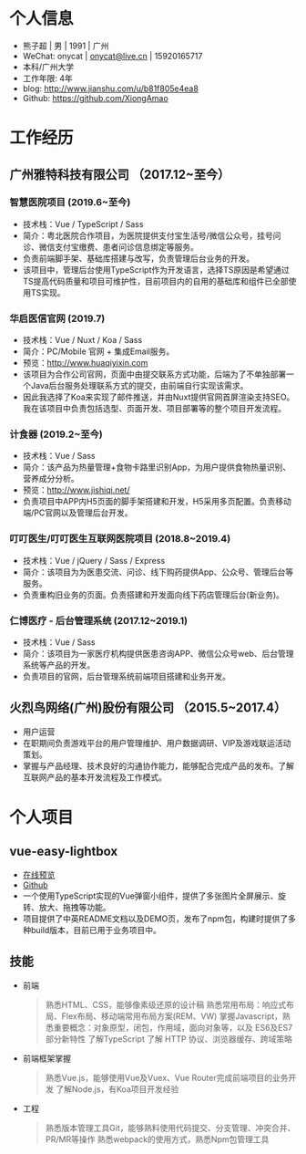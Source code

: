 
# 个人信息

- 熊子超 | 男 | 1991 | 广州
- WeChat: onycat | onycat@live.cn | 15920165717
- 本科/广州大学
- 工作年限: 4年
- blog: http://www.jianshu.com/u/b81f805e4ea8
- Github: https://github.com/XiongAmao

# 工作经历

## 广州雅特科技有限公司 （2017.12~至今）

### 智慧医院项目 (2019.6~至今)

- 技术栈：Vue / TypeScript / Sass
- 简介：粤北医院合作项目，为医院提供支付宝生活号/微信公众号，挂号问诊、微信支付宝缴费、患者问诊信息绑定等服务。
- 负责前端脚手架、基础库搭建与改写，负责管理后台业务的开发。
- 该项目中，管理后台使用TypeScript作为开发语言，选择TS原因是希望通过TS提高代码质量和项目可维护性，目前项目内的自用的基础库和组件已全部使用TS实现。

### 华启医信官网 (2019.7)

- 技术栈：Vue / Nuxt / Koa / Sass
- 简介：PC/Mobile 官网 + 集成Email服务。
- 预览：http://www.huaqiyixin.com
- 该项目为合作公司官网，页面中由提交联系方式功能，后端为了不单独部署一个Java后台服务处理联系方式的提交，由前端自行实现该需求。
- 因此我选择了Koa来实现了邮件推送，并由Nuxt提供官网首屏渲染支持SEO。我在该项目中负责包括选型、页面开发、项目部署等的整个项目开发流程。

### 计食器 (2019.2~至今)

- 技术栈：Vue / Sass
- 简介：该产品为热量管理+食物卡路里识别App，为用户提供食物热量识别、营养成分分析。
- 预览：http://www.jishiqi.net/
- 负责项目中APP内H5页面的脚手架搭建和开发，H5采用多页配置。负责移动端/PC官网以及管理后台开发。

### 叮叮医生/叮叮医生互联网医院项目 (2018.8~2019.4)

- 技术栈：Vue / jQuery / Sass / Express
- 简介：该项目为为医患交流、问诊、线下购药提供App、公众号、管理后台等服务。
- 负责重构旧业务的页面。负责搭建和开发面向线下药店管理后台(新业务)。

### 仁博医疗 - 后台管理系统 (2017.12~2019.1)

- 技术栈：Vue / Sass 
- 简介：该项目为一家医疗机构提供医患咨询APP、微信公众号web、后台管理系统等产品的开发。
- 负责项目的官网，后台管理系统前端项目搭建和业务开发。

## 火烈鸟网络(广州)股份有限公司 （2015.5~2017.4）

- 用户运营
- 在职期间负责游戏平台的用户管理维护、用户数据调研、VIP及游戏联运活动策划。
- 掌握与产品经理、技术良好的沟通协作能力，能够配合完成产品的发布。了解互联网产品的基本开发流程及工作模式。

# 个人项目

## vue-easy-lightbox

- [在线预览](https://onycat.com/vue-easy-lightbox/)
- [Github](https://github.com/XiongAmao/vue-easy-lightbox)
- 一个使用TypeScript实现的Vue弹窗小组件，提供了多张图片全屏展示、旋转、放大、拖拽等功能。
- 项目提供了中英README文档以及DEMO页，发布了npm包，构建时提供了多种build版本，目前已用于业务项目中。

## 技能

- 前端
    > 熟悉HTML、CSS，能够像素级还原的设计稿
    > 熟悉常用布局：响应式布局、Flex布局、移动端常用布局方案(REM、VW)
    > 掌握Javascript，熟悉重要概念：对象原型，闭包，作用域，面向对象等，以及 ES6及ES7 部分新特性
    > 了解TypeScript
    > 了解 HTTP 协议、浏览器缓存、跨域策略

- 前端框架掌握
    > 熟悉Vue.js，能够使用Vue及Vuex、Vue Router完成前端项目的业务开发
    > 了解Node.js，有Koa项目开发经验

- 工程
    > 熟悉版本管理工具Git，能够熟料使用代码提交、分支管理、冲突合并、PR/MR等操作
    > 熟悉webpack的使用方式，熟悉Npm包管理工具

